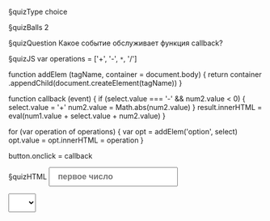 §quizType
choice

§quizBalls
2

§quizQuestion
Какое событие обслуживает функция callback?



§quizJS
var operations = ['+',  '-',  `*`,  '/']

function addElem (tagName, container = document.body) {
  return container
    .appendChild(document.createElement(tagName))
}

function callback (event) {
  if (select.value === '-' && num2.value < 0) {
    select.value = '+'
    num2.value = Math.abs(num2.value)
  }
  result.innerHTML = eval(num1.value + select.value + num2.value)
}

for (var operation of operations) {
  var opt = addElem('option', select)
  opt.value = opt.innerHTML = operation
}

button.onclick = callback



§quizHTML
<input
  id="num1"
  type="number"
  placeholder="первое число"
/>

<select id="select" />

<input
  id="num2"
  type="number"
  placeholder="второе число"
/>

<button id="button"> = </button>

<span id="result"></span>

<style>
  button, input, select, #result {
    padding: 8px 16px;
    font-size: 16px;
    font-weight: bold;
  }
</style>



§choiceVariants
input
click
mousedown
mouseup
keydown
keyup
change
в коде нет обработчиков событий


§rightChoice
1

